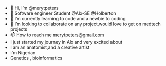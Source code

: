 - 👋 Hi, I’m @merytpeters
- 👀 Software engineer Student @Alx-SE @Holberton
- 🌱 I’m currently learning to code and a newbie to coding
- 💞️ I’m looking to collaborate on any project,would love to get on medtech projects
- 📫 How to reach me merytpeters@gmail.com
-  I just started my journey in Alx and very excited about
-  I am an anatomist,and a creative artist
-  I'm Nigerian 
- Genetics , bioinformatics
